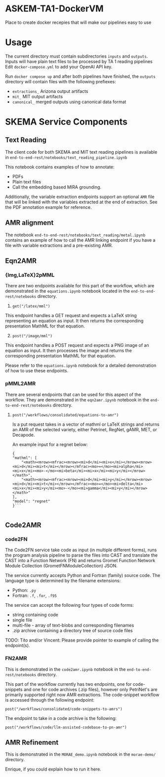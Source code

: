 # ASKEM-TA1-DockerVM
Place to create docker recepies that will make our pipelines easy to use

# Usage
The current directory must contain subdirectories `inputs` and `outputs`. Inputs will have plain text files to be processed by TA 1 reading pipelines
Edit `docker-compose.yml` to add your OpenAI API key.

Run `docker compose up` and after both pipelines have finished, the `outputs` directory will contain files with the following prefiexes:
- `extractions_` Arizona output artifacts
- `mit_` MIT output artifacts
- `canonical_` merged outputs using canonical data format

# SKEMA Service Components

## Text Reading

The client code for both SKEMA and MIT text reading pipelines is available in `end-to-end-rest/notebooks/text_reading_pipeline.ipynb`

This notebook contains examples of how to annotate:
- PDFs
- Plain text files
- Call the embedding based MIRA grounding.

Additionally, the variable extraction endpoints support an optional `AMR` file that will be linked with the variables extracted at the end of extraction. See the PDF annotation example for reference.

## AMR alignment

The notebook `end-to-end-rest/notebooks/text_reading/metal.ipynb` contains an example of how to call the AMR linking endpoint if you have a file with variable extractions and a pre-existing AMR. 


## Eqn2AMR

### {Img,LaTeX}2pMML

There are two endpoints available for this part of the workflow, which are demonstrated in the `equations.ipynb` notebook located in the `end-to-end-rest/notebooks` directory.

1. `get("/latex/mml")`

This endpoint handles a GET request and expects a LaTeX string representing an equation as input. It then returns the corresponding presentation MathML for that equation.

2. `post("/image/mml")`

This endpoint handles a POST request and expects a PNG image of an equation as input. It then processes the image and returns the corresponding presentation MathML for that equation.

Please refer to the `equations.ipynb` notebook for a detailed demonstration of how to use these endpoints.


### pMML2AMR

There are several endpoints that can be used for this aspect of the workflow. They are demonstrated in the `eqn2amr.ipynb` notebook in the `end-to-end-rest/notebooks` directory. 

1. `post("/workflows/consolidated/equations-to-amr")` 

	Is a put request takes in a vector of mathml or LaTeX strings and returns an AMR of the selected variety, either Petrinet, RegNet, gAMR, MET, or Decapode. 

	An example input for a regnet below:
	```
    {
    "mathml": [
        "<math><mrow><mfrac><mrow><mi>d</mi><mi>x</mi></mrow><mrow><mi>d</mi><mi>t</mi></mrow></mfrac><mo>=</mo><mi>alpha</mi><mi>x</mi><mo>-</mo><mi>beta</mi><mi>x</mi><mi>y</mi></mrow></math>",
        "<math><mrow><mfrac><mrow><mi>d</mi><mi>y</mi></mrow><mrow><mi>d</mi><mi>t</mi></mrow></mfrac><mo>=</mo><mi>delta</mi><mi>x</mi><mi>y</mi><mo>-</mo><mi>gamma</mi><mi>y</mi></mrow></math>"
    ],
    "model": "regnet"
    }```


## Code2AMR

### code2FN

The Code2FN service take code as input (in multiple different forms), runs the program analysis pipeline to parse the files into CAST and translate the CAST into a Function Network (FN) and returns Gromet Function Network Module Collection (GrometFNModuleCollection) JSON.

The service currently accepts Python and Fortran (family) source code. The language type is determined by the filename extensions:

- Python: `.py`
- Fortran: `.f`, `.for`, `.f95`

The service can accept the following four types of code forms:

- string containing code
- single file
- multi-file - array of text-blobs and corresponding filenames
- .zip archive containing a directory tree of source code files

TODO: Tito and/or Vincent: Please provide pointer to example of calling the endpoint(s).

### FN2AMR

This is demonstrated in the `code2amr.ipynb` notebook in the `end-to-end-rest/notebooks` directory.

This part of the workflow currently has two endpoints, one for code-snippets and one for code archives (.zip files), however only PetriNet's are primarily supported right now AMR extractions. The code-snippet workflow is accessed through the following endpoint: 

`post("/workflows/consolidated/code-snippets-to-amrs")`

The endpoint to take in a code archive is the following:

`post("/workflows/code/llm-assisted-codebase-to-pn-amr")`

## AMR Refinement

This is demonstrated in the `MORAE_demo.ipynb` notebook in the `morae-demo/` directory.

Enrique, if you could explain how to run it here. 
